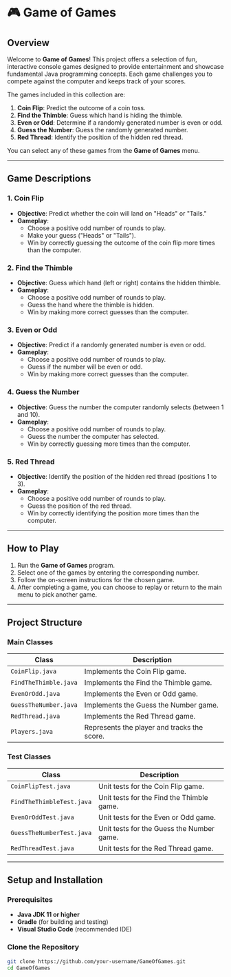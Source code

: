 # 🎮 **Game of Games**

## **Overview**
Welcome to **Game of Games**! This project offers a selection of fun, interactive console games designed to provide entertainment and showcase fundamental Java programming concepts. Each game challenges you to compete against the computer and keeps track of your scores.

The games included in this collection are:

1. **Coin Flip**: Predict the outcome of a coin toss.  
2. **Find the Thimble**: Guess which hand is hiding the thimble.  
3. **Even or Odd**: Determine if a randomly generated number is even or odd.  
4. **Guess the Number**: Guess the randomly generated number.  
5. **Red Thread**: Identify the position of the hidden red thread.

You can select any of these games from the **Game of Games** menu.

---

## **Game Descriptions**

### **1. Coin Flip**
- **Objective**: Predict whether the coin will land on "Heads" or "Tails."
- **Gameplay**:  
  - Choose a positive odd number of rounds to play.  
  - Make your guess ("Heads" or "Tails").  
  - Win by correctly guessing the outcome of the coin flip more times than the computer.

### **2. Find the Thimble**
- **Objective**: Guess which hand (left or right) contains the hidden thimble.
- **Gameplay**:  
  - Choose a positive odd number of rounds to play.  
  - Guess the hand where the thimble is hidden.  
  - Win by making more correct guesses than the computer.

### **3. Even or Odd**
- **Objective**: Predict if a randomly generated number is even or odd.
- **Gameplay**:  
  - Choose a positive odd number of rounds to play.  
  - Guess if the number will be even or odd.  
  - Win by making more correct guesses than the computer.

### **4. Guess the Number**
- **Objective**: Guess the number the computer randomly selects (between 1 and 10).
- **Gameplay**:  
  - Choose a positive odd number of rounds to play.  
  - Guess the number the computer has selected.  
  - Win by correctly guessing more times than the computer.

### **5. Red Thread**
- **Objective**: Identify the position of the hidden red thread (positions 1 to 3).
- **Gameplay**:  
  - Choose a positive odd number of rounds to play.  
  - Guess the position of the red thread.  
  - Win by correctly identifying the position more times than the computer.

---

## **How to Play**

1. Run the **Game of Games** program.
2. Select one of the games by entering the corresponding number.
3. Follow the on-screen instructions for the chosen game.
4. After completing a game, you can choose to replay or return to the main menu to pick another game.

---

## **Project Structure**

### **Main Classes**

| **Class**            | **Description**                                        |
|----------------------|--------------------------------------------------------|
| `CoinFlip.java`      | Implements the Coin Flip game.                         |
| `FindTheThimble.java`| Implements the Find the Thimble game.                  |
| `EvenOrOdd.java`     | Implements the Even or Odd game.                       |
| `GuessTheNumber.java`| Implements the Guess the Number game.                  |
| `RedThread.java`     | Implements the Red Thread game.                        |
| `Players.java`       | Represents the player and tracks the score.            |

### **Test Classes**

| **Class**                 | **Description**                                        |
|----------------------------|--------------------------------------------------------|
| `CoinFlipTest.java`       | Unit tests for the Coin Flip game.                     |
| `FindTheThimbleTest.java` | Unit tests for the Find the Thimble game.              |
| `EvenOrOddTest.java`      | Unit tests for the Even or Odd game.                   |
| `GuessTheNumberTest.java` | Unit tests for the Guess the Number game.              |
| `RedThreadTest.java`      | Unit tests for the Red Thread game.                    |

---

## **Setup and Installation**

### **Prerequisites**

- **Java JDK 11 or higher**
- **Gradle** (for building and testing)
- **Visual Studio Code** (recommended IDE)

### **Clone the Repository**

```bash
git clone https://github.com/your-username/GameOfGames.git
cd GameOfGames
